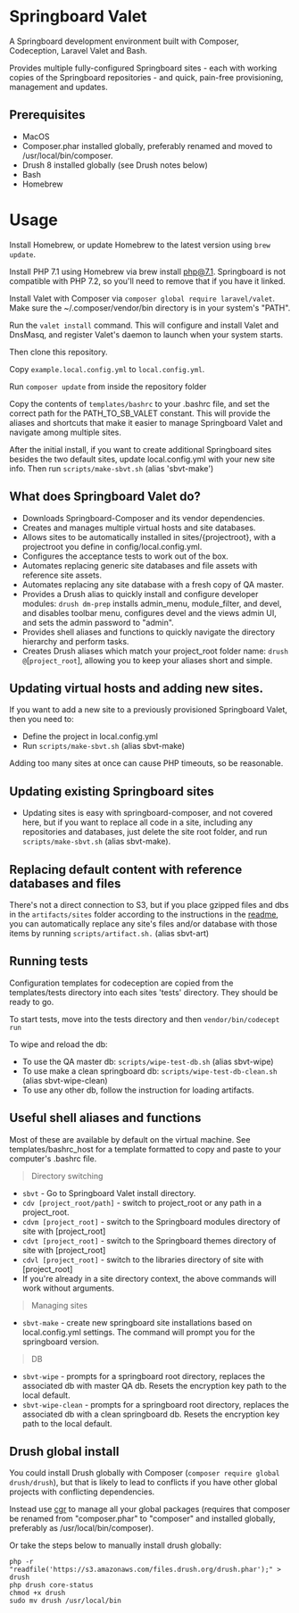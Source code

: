# Springboard Valet

A Springboard development environment built with Composer, Codeception, Laravel Valet and Bash.

Provides multiple fully-configured Springboard sites - each with working copies
of the Springboard repositories - and quick, pain-free provisioning, management and updates.

## Prerequisites

- MacOS
- Composer.phar installed globally, preferably renamed and moved to /usr/local/bin/composer.
- Drush 8 installed globally (see Drush notes below)
- Bash
- Homebrew

# Usage

Install Homebrew, or update Homebrew to the latest version using `brew update`.

Install PHP 7.1 using Homebrew via brew install php@7.1. Springboard is not compatible with PHP 7.2, so you'll need to remove that if you have it linked.

Install Valet with Composer via `composer global require laravel/valet`. Make sure the ~/.composer/vendor/bin directory is in your system's "PATH".

Run the `valet install` command. This will configure and install Valet and DnsMasq, and register Valet's daemon to launch when your system starts.

Then clone this repository.

Copy `example.local.config.yml` to `local.config.yml`.

Run `composer update` from inside the repository folder

Copy the contents of `templates/bashrc` to your .bashrc file,
and set the correct path for the PATH_TO_SB_VALET constant. This will provide the
aliases and shortcuts that make it easier to manage Springboard Valet
and navigate among multiple sites. 

After the initial install, if you want to create additional Springboard sites besides the two
default sites, update local.config.yml with your new site info.
 Then run `scripts/make-sbvt.sh` (alias 'sbvt-make')
 
## What does Springboard Valet do?

* Downloads Springboard-Composer and its vendor dependencies.
* Creates and manages multiple virtual hosts and site databases.
* Allows sites to be automatically installed in
sites/{projectroot}, with a projectroot you define in config/local.config.yml.
* Configures the acceptance tests to work out of the box.
* Automates replacing generic site databases and file assets with
reference site assets.
* Automates replacing any site database with a fresh copy of QA master.
* Provides a Drush alias to quickly install and configure developer
modules: `drush dm-prep` installs admin_menu, module_filter, and devel,
and disables toolbar menu, configures devel and the views admin UI, and
sets the admin password to "admin".
* Provides shell aliases and functions to quickly navigate the directory hierarchy and perform tasks.
* Creates Drush aliases which match your project_root folder name: `drush @`[`project_root`], allowing you to
keep your aliases short and simple.

## Updating virtual hosts and adding new sites.

If you want to add a new site to a previously provisioned Springboard Valet,
then you need to:
* Define the project in local.config.yml
* Run `scripts/make-sbvt.sh` (alias sbvt-make)

Adding too many sites at once can cause PHP timeouts, so be reasonable.

## Updating existing Springboard sites

* Updating sites is easy with springboard-composer, and not covered here, but if you want to replace all code in a site, including any repositories and databases, just delete the site root folder, and
run `scripts/make-sbvt.sh` (alias sbvt-make).

## Replacing default content with reference databases and files

There's not a direct connection to S3, but if you place gzipped files and dbs in
the `artifacts/sites` folder according to the instructions in the
 [readme,](https://github.com/kljr/springboard-valet/blob/master/artifacts/README.md)
you can automatically replace any site's files and/or database with those items
 by running `scripts/artifact.sh.` (alias sbvt-art)

## Running tests

Configuration templates for codeception are copied from the
templates/tests directory into each sites 'tests' directory. They
should be ready to go.

To start tests, move into the tests directory and then
 `vendor/bin/codecept run`
 
To wipe and reload the db:

* To use the QA master db: `scripts/wipe-test-db.sh` (alias sbvt-wipe)
* To use make a clean springboard db: `scripts/wipe-test-db-clean.sh` (alias sbvt-wipe-clean)
* To use any other db, follow the instruction for loading artifacts.

## Useful shell aliases and functions

Most of these are available by default on the virtual machine. See templates/bashrc_host for a template formatted to
copy and paste to your computer's .bashrc file.

> Directory switching

* `sbvt` - Go to Springboard Valet install directory.
* `cdv [project_root/path]` - switch to project_root or any path in a project_root.
* `cdvm [project_root]` - switch to the Springboard modules directory of site with [project_root]
* `cdvt [project_root]` - switch to the Springboard themes directory of site with [project_root]
* `cdvl [project_root]` - switch to the libraries directory of site with [project_root]
* If you're already in a site directory context, the above commands will work without arguments.

>  Managing sites

* `sbvt-make` - create new springboard site installations based on local.config.yml settings. The command will prompt you for the springboard version.

> DB

* `sbvt-wipe` - prompts for a springboard root directory, replaces the associated db with master QA db. Resets the encryption key path to the local default.
* `sbvt-wipe-clean` - prompts for a springboard root directory, replaces the associated db with a clean springboard db. Resets the encryption key path to the local default.

## Drush global install

You could install Drush globally with Composer (`composer require global drush/drush`), but that is likely to lead to conflicts
if you have other global projects with conflicting dependencies.

Instead use [cgr](https://github.com/consolidation/cgr) to manage all your global packages
(requires that composer be renamed from "composer.phar" to "composer"
and installed globally, preferably as /usr/local/bin/composer).

Or take the steps below to manually install drush globally:

    php -r "readfile('https://s3.amazonaws.com/files.drush.org/drush.phar');" > drush
    php drush core-status
    chmod +x drush
    sudo mv drush /usr/local/bin
